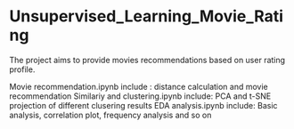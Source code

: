 # Unsupervised_Learning_Movie_Rating
The project aims to provide movies recommendations based on user rating profile.

Movie recommendation.ipynb include : distance calculation and movie recommendation
Similariy and clustering.ipynb include: PCA and t-SNE projection of different clusering results
EDA analysis.ipynb include: Basic analysis, correlation plot, frequency analysis and so on
